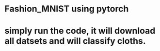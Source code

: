 # Fashion_MNIST using pytorch
# simply run the code, it will download all datsets and will classify cloths.
